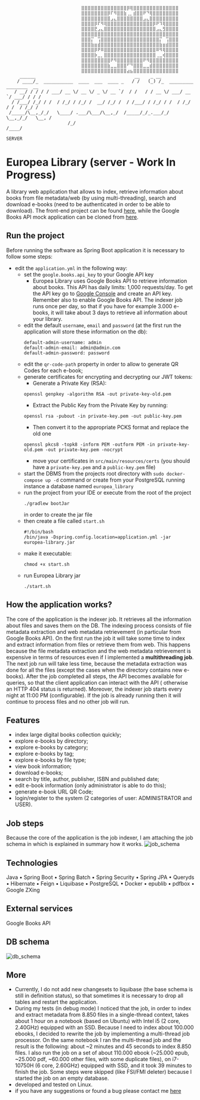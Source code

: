 ```
                            ⣿⣿⣿⣿⣿⣿⣿⣿⣿⣿⣿⣿⣿⣿⡿⢿⣿⣿⣿⣿⣿⣿⣿⣿⣿⣿⣿⣿⣿⣿
                            ⣿⣿⣿⣿⣿⣿⣿⣿⡿⠏⠻⣿⣿⣷⢀⡀⣾⣿⣿⠟⠙⢿⣿⣿⣿⣿⣿⣿⣿⣿
                            ⣿⣿⣿⣿⣿⣿⣿⣿⣿⣠⣄⣿⣿⣿⣿⣿⣿⣿⣿⣠⣄⣿⣿⣿⣿⣿⣿⣿⣿⣿
                            ⣿⣿⣿⣿⡿⠏⠻⢿⣿⣿⣿⣿⣿⣿⣿⣿⣿⣿⣿⣿⣿⣿⡿⠟⠹⢿⣿⣿⣿⣿
                            ⣿⣿⣿⣿⣟⣠⣄⣿⣿⣿⣿⣿⣿⣿⣿⣿⣿⣿⣿⣿⣿⣿⣿⣠⣄⣻⣿⣿⣿⣿
                            ⣿⣿⣿⣿⣿⣿⣿⣿⣿⣿⣿⣿⣿⣿⣿⣿⣿⣿⣿⣿⣿⣿⣿⣿⣿⣿⣿⣿⣿⣿
                            ⣿⣿⣿⡍⠀⢩⣿⣿⣿⣿⣿⣿⣿⣿⣿⣿⣿⣿⣿⣿⣿⣿⣿⣿⡍⠀⢩⣿⣿⣿
                            ⣿⣿⣿⣷⣶⣾⣿⣿⣿⣿⣿⣿⣿⣿⣿⣿⣿⣿⣿⣿⣿⣿⣿⣿⣷⣶⣾⣿⣿⣿
                            ⣿⣿⣿⣿⡿⠟⠿⣿⣿⣿⣿⣿⣿⣿⣿⣿⣿⣿⣿⣿⣿⣿⣿⠿⠻⢿⣿⣿⣿⣿
                            ⣿⣿⣿⣿⡷⣀⡀⣿⣿⣿⣿⣿⣿⣿⣿⣿⣿⣿⣿⣿⣿⣿⣿⢀⣀⢾⣿⣿⣿⣿
                            ⣿⣿⣿⣿⣿⣿⣿⣿⣿⠟⠻⣿⣿⣿⣿⣿⣿⣿⣿⠟⠻⣿⣿⣿⣿⣿⣿⣿⣿⣿
                            ⣿⣿⣿⣿⣿⣿⣿⣿⣷⣀⣀⣿⣿⣿⠋⠙⣿⣿⣿⣀⣀⣾⣿⣿⣿⣿⣿⣿⣿⣿
                            ⣿⣿⣿⣿⣿⣿⣿⣿⣿⣿⣿⣿⣿⣿⣴⣦⣿⣿⣿⣿⣿⣿⣿⣿⣿⣿⣿⣿⣿⣿
     ______                                     __    _ __
    / ____/_  ___________  ____  ___  ____ _   / /   (_) /_  _________ ________  __
   / __/ / / / / ___/ __ \/ __ \/ _ \/ __ `/  / /   / / __ \/ ___/ __ `/ ___/ / / /
  / /___/ /_/ / /  / /_/ / /_/ /  __/ /_/ /  / /___/ / /_/ / /  / /_/ / /  / /_/ /
 /_____/\__,_/_/   \____/ .___/\___/\__,_/  /_____/_/_.___/_/   \__,_/_/   \__, /
                       /_/                                                /____/
                                                                          SERVER
```

# Europea Library (server - Work In Progress)

A library web application that allows to index, retrieve information about books from file metadata/web (by using
multi-threading), search and download e-books (need to be authenticated in order to be able to download). The front-end project can be
found [here](https://github.com/goto-eof/europea-library-client), while the Google Books API mock application can be
cloned from [here](https://github.com/goto-eof/europea-library-google-books-api-emulator/tree/master).

## Run the project

Before running the software as Spring Boot application it is necessary to follow some steps:

- edit the `application.yml` in the following way:
    - set the `google.books.api_key` to your Google API key
        - Europea Library uses Google Books API to retrieve information about books. This API has daily limits: 1,000
          requests/day. To get the API key go
          to [Google Console](https://console.cloud.google.com/apis/credentials?hl=it) and create an API key. Remember
          also to enable Google Books API. The indexer job runs once per day, so that if you have for example 3.000
          e-books, it will take about 3 days to retrieve all information about your library.
    - edit the default `username`, `email` and `password` (at the first run the application will store these information
      on the db):
      ```
      default-admin-username: admin
      default-admin-email: admin@admin.com
      default-admin-password: password
      ```
    - edit the `qr-code-path` property in order to allow to generate QR Codes for each e-book;
    - generate certificates for encrypting and decrypting our JWT tokens:
        - Generate a Private Key (RSA):
        ```
        openssl genpkey -algorithm RSA -out private-key-old.pem
        ```
        - Extract the Public Key from the Private Key by running:
        ```
        openssl rsa -pubout -in private-key.pem -out public-key.pem
        ```
        - Then convert it to the appropriate PCKS format and replace the old one
        ```
        openssl pkcs8 -topk8 -inform PEM -outform PEM -in private-key-old.pem -out private-key.pem -nocrypt
        ```
        - move your certificates in `src/main/resources/certs` (you should have a `private-key.pem` and a `public-key.pem` file)
    - start the DBMS from the projects root directory with `sudo docker-compose up -d` command or create from your PostgreSQL running instance a database named `europea_library`
    - run the project from your IDE or execute from the root of the project
      ```
      ./gradlew bootJar
      ```
      in order to create the jar file
    - then create a file called `start.sh`
      ```
      #!/bin/bash
      /bin/java -Dspring.config.location=application.yml -jar europea-library.jar
      ```
    - make it executable:
      ```
      chmod +x start.sh
      ```
    - run Europea Library jar
      ```
      ./start.sh
      ```

## How the application works?

The core of the application is the indexer job. It retrieves all the information about files and saves them on the DB.
The indexing process consists of file metadata extraction and web metadata retrievement (in particular from Google Books
API). On the first run the job it will take some time to index and extract information from files or retrieve
them from web. This happens because the file metadata extraction and the web metadata retrievement is expensive in terms
of resources even if I implemented a **multithreading job**. The next job run will take less time, because the metadata
extraction was done for all the files (except the cases when the directory contains new e-books). After the job
completed all steps, the API becomes available for queries, so that the client application can interact with the API (
otherwise an HTTP 404 status is returned). Moreover, the indexer job starts every night at 11:00 PM (configurable). If
the job is already running then it will continue to process files and no other job will run.

## Features
- index large digital books collection quickly;
- explore e-books by directory;
- explore e-books by category;
- explore e-books by tag;
- explore e-books by file type;
- view book information;
- download e-books;
- search by title, author, publisher, ISBN and published date;
- edit e-book information (only administrator is able to do this);
- generate e-book URL QR Code;
- login/register to the system (2 categories of user: ADMINISTRATOR and USER).

## Job steps

Because the core of the application is the job indexer, I am attaching the job schema in which is explained in summary
how it works.
![job_schema](images/job_steps.png)

## Technologies

Java • Spring Boot • Spring Batch • Spring Security • Spring JPA • Queryds • Hibernate • Feign • Liquibase • PostgreSQL
• Docker • epublib • pdfbox • Google ZXing

## External services

Google Books API

## DB schema

![db_schema](images/db_schema.png)

## More

- Currently, I do not add new changesets to liquibase (the base schema is still in definition status), so that sometimes
  it is necessary to drop all tables and restart the application.
- During my tests (in debug mode) I noticed that the job, in order to index and extract metadata from 8.850 files in a
  single-thread context,
  takes about 1 hour on a notebook (based on Ubuntu) with Intel i5 (2 core, 2.40GHz) equipped with an SSD. Because I
  need to index about 100.000 ebooks, I decided to rewrite the job by implementing a multi-thread job processor. On the
  same notebook I ran
  the multi-thread job and the result is the following: about ~2 minutes and 45 seconds to index 8.850 files. I also run
  the
  job on a set of about 110.000 ebook (~25.000 epub, ~25.000 pdf, ~60.000 other files, with some duplicate files), on
  i7-10750H (6 core, 2.60GHz)
  equipped with SSD, and it took 39 minutes to finish
  the job. Some steps were skipped (like FSI/FMI deleter) because I started the job on an empty database.
- developed and tested on Linux.
- if you have any suggestions or found a bug please contact me [here](https://andre-i.eu/#contactme)
